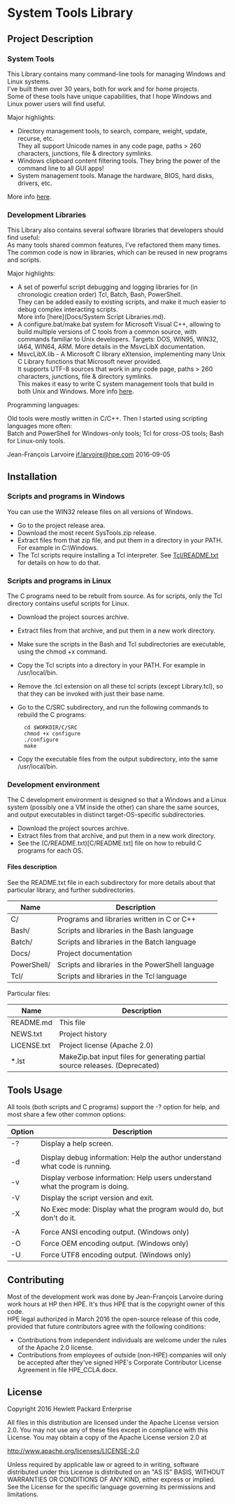 ﻿# System Tools Library

## Project Description

### System Tools

This Library contains many command-line tools for managing Windows and Linux systems.  
I've built them over 30 years, both for work and for home projects.  
Some of these tools have unique capabilities, that I hope Windows and Linux power users will find useful.

Major highlights:

- Directory management tools, to search, compare, weight, update, recurse, etc.  
  They all support Unicode names in any code page, paths > 260 characters, junctions, file & directory symlinks.
- Windows clipboard content filtering tools. They bring the power of the command line to all GUI apps!
- System management tools. Manage the hardware, BIOS, hard disks, drivers, etc.

More info [here](Docs/Catalog.md).

### Development Libraries

This Library also contains several software libraries that developers should find useful:  
As many tools shared common features, I've refactored them many times.  
The common code is now in libraries, which can be reused in new programs and scripts.  

Major highlights:

- A set of powerful script debugging and logging libraries for (in chronologic creation order) Tcl, Batch, Bash, PowerShell.  
  They can be added easily to existing scripts, and make it much easier to debug complex interacting scripts.  
  More info [here](Docs/System Script Libraries.md).
- A configure.bat/make.bat system for Microsoft Visual C++, allowing to build multiple versions of C tools from a common source, 
  with commands familiar to Unix developers. Targets: DOS, WIN95, WIN32, IA64, WIN64, ARM. More details in the MsvcLibX documentation.
- MsvcLibX.lib - A Microsoft C library eXtension, implementing many Unix C Library functions that Microsoft never provided.  
  It supports UTF-8 sources that work in any code page, paths > 260 characters, junctions, file & directory symlinks.  
  This makes it easy to write C system management tools that build in both Unix and Windows. More info [here](C/MsvcLibX/README.txt).

Programming languages:

Old tools were mostly written in C/C++. Then I started using scripting languages more often:  
Batch and PowerShell for Windows-only tools; Tcl for cross-OS tools; Bash for Linux-only tools.

Jean-François Larvoire
jf.larvoire@hpe.com
2016-09-05


## Installation

### Scripts and programs in Windows

You can use the WIN32 release files on all versions of Windows.

* Go to the project release area.
* Download the most recent SysTools.zip release.
* Extract files from that zip file, and put them in a directory in your PATH. For example in C:\Windows.
* The Tcl scripts require installing a Tcl interpreter. See [Tcl/README.txt](Tcl/README.txt) for details on how to do that.

### Scripts and programs in Linux

The C programs need to be rebuilt from source.
As for scripts, only the Tcl directory contains useful scripts for Linux.

* Download the project sources archive.
* Extract files from that archive, and put them in a new work directory.
* Make sure the scripts in the Bash and Tcl subdirectories are executable, using the chmod +x command.
* Copy the Tcl scripts into a directory in your PATH. For example in /usr/local/bin.
* Remove the .tcl extension on all these tcl scripts (except Library.tcl), so that they can be invoked with just their base name.
* Go to the C/SRC subdirectory, and run the following commands to rebuild the C programs:

        cd $WORKDIR/C/SRC
        chmod +x configure
        ./configure
        make

* Copy the executable files from the output subdirectory, into the same /usr/local/bin.

### Development environment

The C development environment is designed so that a Windows and a Linux system (possibly one a VM inside the other) 
can share the same sources, and output executables in distinct target-OS-specific subdirectories.

* Download the project sources archive.
* Extract files from that archive, and put them in a new work directory.
* See the (C/README.txt)[C/README.txt] file on how to rebuild C programs for each OS.

#### Files description

See the README.txt file in each subdirectory for more details about that particular library, and further subdirectories.

Name            | Description
--------------- | -------------------------------------------------
C/		| Programs and libraries written in C or C++
Bash/		| Scripts and libraries in the Bash language
Batch/		| Scripts and libraries in the Batch language
Docs/		| Project documentation
PowerShell/	| Scripts and libraries in the PowerShell language
Tcl/		| Scripts and libraries in the Tcl language

Particular files:

Name            | Description
--------------- | ---------------------------------------------------------------
README.md	| This file
NEWS.txt	| Project history
LICENSE.txt	| Project license (Apache 2.0)
*.lst		| MakeZip.bat input files for generating partial source releases. (Deprecated)


## Tools Usage

All tools (both scripts and C programs) support the -? option for help, and most share a few other common options:

Option | Description
------ | -----------
  -?   | Display a help screen.
       |
  -d   | Display debug information: Help the author understand what code is running.
  -v   | Display verbose information: Help users understand what the program is doing.
  -V   | Display the script version and exit.
  -X   | No Exec mode: Display what the program would do, but don't do it.
       |
  -A   | Force ANSI encoding output. (Windows only)
  -O   | Force OEM encoding output. (Windows only)
  -U   | Force UTF8 encoding output. (Windows only)


## Contributing

Most of the development work was done by Jean-François Larvoire during work hours at HP then HPE.
It's thus HPE that is the copyright owner of this code.  
HPE legal authorized in March 2016 the open-source release of this code, 
provided that future contributors agree with the following conditions:

- Contributions from independent individuals are welcome under the rules of the Apache 2.0 license.
- Contributions from employees of outside (non-HPE) companies will only be accepted after
  they've signed HPE's Corporate Contributor License Agreement in file HPE_CCLA.docx.


## License

Copyright 2016 Hewlett Packard Enterprise

All files in this distribution are licensed under the Apache License version 2.0.
You may not use any of these files except in compliance with this License.
You may obtain a copy of the Apache License version 2.0 at

http://www.apache.org/licenses/LICENSE-2.0

Unless required by applicable law or agreed to in writing, software
distributed under this License is distributed on an "AS IS" BASIS,
WITHOUT WARRANTIES OR CONDITIONS OF ANY KIND, either express or implied.
See the License for the specific language governing its permissions and
limitations.
